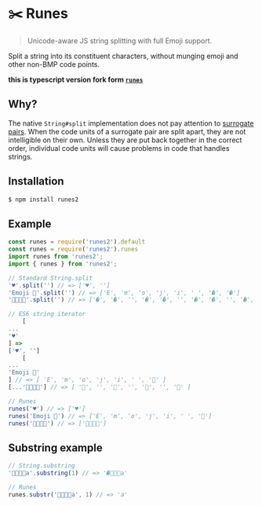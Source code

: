 # ✂️ Runes

> Unicode-aware JS string splitting with full Emoji support.

Split a string into its constituent characters, without munging emoji and other non-BMP code points.

**this is typescript version fork form [`runes`](https://www.npmjs.com/package/runes)**

## Why?

The native `String#split` implementation does not pay attention to [surrogate pairs](http://en.wikipedia.org/wiki/UTF-16). When the code units of a surrogate pair are split apart, they are not intelligible on their own. Unless they are put back together in the correct order, individual code units will cause problems in code that handles strings.

## Installation

```js
$ npm install runes2
```

## Example

```ts
const runes = require('runes2').default
const runes = require('runes2').runes
import runes from 'runes2';
import { runes } from 'runes2';
```

```js
// Standard String.split
'♥️'.split('') // => ['♥', '️']
'Emoji 🤖'.split('') // => ['E', 'm', 'o', 'j', 'i', ' ', '�', '�']
'👩‍👩‍👧‍👦'.split('') // => ['�', '�', '‍', '�', '�', '‍', '�', '�', '‍', '�', '�']

// ES6 string iterator
	[
...
'♥️'
] =>
['♥', '️']
	[
...
'Emoji 🤖'
] // => [ 'E', 'm', 'o', 'j', 'i', ' ', '🤖' ]
[...'👩‍👩‍👧‍👦'] // => [ '👩', '', '👩', '', '👧', '', '👦' ]

// Runes
runes('♥️') // => ['♥️']
runes('Emoji 🤖') // => ['E', 'm', 'o', 'j', 'i', ' ', '🤖']
runes('👩‍👩‍👧‍👦') // => ['👩‍👩‍👧‍👦']

```

## Substring example

```js
// String.substring
'👨‍👨‍👧‍👧a'.substring(1) // => '�‍👨‍👧‍👧a'

// Runes
runes.substr('👨‍👨‍👧‍👧a', 1) // => 'a'
```
